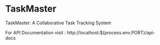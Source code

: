 # TaskMaster
TaskMaster: A Collaborative Task Tracking System

For API Documentation visit : http://localhost:${process.env.PORT}/api-docs

